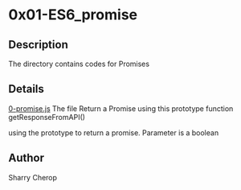 # 0x01-ES6_promise

## Description
The directory contains codes for Promises

## Details 
[0-promise.js](/0-promise.js)
The file Return a Promise using this prototype function getResponseFromAPI()

[](/1-promise.js)
using the prototype to return a promise. Parameter is a boolean
## Author
Sharry Cherop

